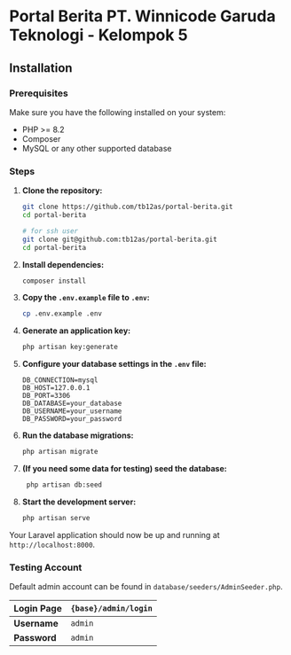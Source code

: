# Portal Berita PT. Winnicode Garuda Teknologi - Kelompok 5
## Installation

### Prerequisites

Make sure you have the following installed on your system:

- PHP >= 8.2
- Composer
- MySQL or any other supported database

### Steps

1. **Clone the repository:**

   ```bash
   git clone https://github.com/tb12as/portal-berita.git
   cd portal-berita
   ```

   ```bash
   # for ssh user
   git clone git@github.com:tb12as/portal-berita.git
   cd portal-berita
   ```

2. **Install dependencies:**

   ```bash
   composer install
   ```

3. **Copy the `.env.example` file to `.env`:**

   ```bash
   cp .env.example .env
   ```

4. **Generate an application key:**

   ```bash
   php artisan key:generate
   ```

5. **Configure your database settings in the `.env` file:**

   ```env
   DB_CONNECTION=mysql
   DB_HOST=127.0.0.1
   DB_PORT=3306
   DB_DATABASE=your_database
   DB_USERNAME=your_username
   DB_PASSWORD=your_password
   ```

6. **Run the database migrations:**

   ```bash
   php artisan migrate
   ```

7. **(If you need some data for testing) seed the database:**
   ```bash
    php artisan db:seed
   ```

8. **Start the development server:**

   ```bash
   php artisan serve
   ```

Your Laravel application should now be up and running at `http://localhost:8000`.


### Testing Account

Default admin account can be found in `database/seeders/AdminSeeder.php`.

| **Login Page** | `{base}/admin/login` |
|----------------|------------------------------|
| **Username**   | `admin`                      |
| **Password**   | `admin`                      |


